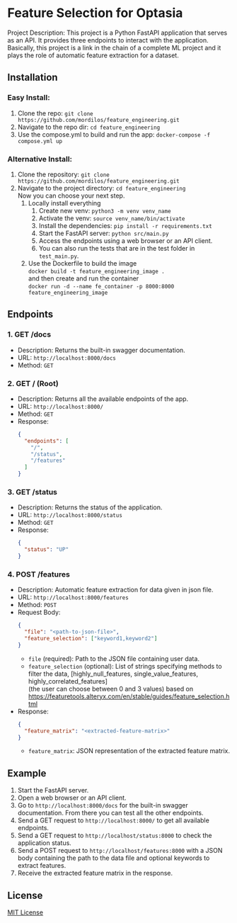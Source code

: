 # Feature Selection for Optasia

Project Description: This project is a Python FastAPI application that serves as an API. It provides three endpoints to interact with the application.
Basically, this project is a link in the chain of a complete ML project and it plays the role of automatic feature extraction for a dataset. 

## Installation

### Easy Install: 
1. Clone the repo: `git clone https://github.com/mordilos/feature_engineering.git`
2. Navigate to the repo dir: `cd feature_engineering`
3. Use the compose.yml to build and run the app: `docker-compose -f compose.yml up`


### Alternative Install:

1. Clone the repository: `git clone https://github.com/mordilos/feature_engineering.git`
2. Navigate to the project directory: `cd feature_engineering`<br /> Now you can choose your next step.
   1. Locally install everything
      1. Create new venv: `python3 -m venv venv_name`
      2. Activate the venv: `source venv_name/bin/activate`
      3. Install the dependencies: `pip install -r requirements.txt`
      4. Start the FastAPI server: `python src/main.py`
      5. Access the endpoints using a web browser or an API client.
      6. You can also run the tests that are in the test folder in `test_main.py`.
   2. Use the Dockerfile to build the image<br />`docker build -t feature_engineering_image .`<br /> and then create and run the container<br />`docker run -d --name fe_container -p 8000:8000 feature_engineering_image`


## Endpoints

### 1. GET /docs

- Description: Returns the built-in swagger documentation.
- URL: `http://localhost:8000/docs`
- Method: `GET`


### 2. GET / (Root)

- Description: Returns all the available endpoints of the app.
- URL: `http://localhost:8000/`
- Method: `GET`
- Response:
  ```json
  {
    "endpoints": [
      "/",
      "/status",
      "/features"
    ]
  }
  ```

### 3. GET /status

- Description: Returns the status of the application.
- URL: `http://localhost:8000/status`
- Method: `GET`
- Response:
  ```json
  {
    "status": "UP"
  }
  ```

### 4. POST /features

- Description: Automatic feature extraction for data given in json file. 
- URL: `http://localhost:8000/features`
- Method: `POST`
- Request Body:
  ```json
  {
    "file": "<path-to-json-file>",
    "feature_selection": ["keyword1,keyword2"]
  }
  ```
  - `file` (required): Path to the JSON file containing user data.
  - `feature_selection` (optional): List of strings specifying methods to filter the data, [highly_null_features, single_value_features, highly_correlated_features]<br /> (the user can choose between 0 and 3 values) based on https://featuretools.alteryx.com/en/stable/guides/feature_selection.html
- Response:
  ```json
  {
    "feature_matrix": "<extracted-feature-matrix>"
  }
  ```
  - `feature_matrix`: JSON representation of the extracted feature matrix.

## Example

1. Start the FastAPI server.
2. Open a web browser or an API client.
3. Go to `http://localhost:8000/docs` for the built-in swagger documentation. From there you can test all the other endpoints.
4. Send a GET request to `http://localhost:8000/` to get all available endpoints.
5. Send a GET request to `http://localhost/status:8000` to check the application status.
6. Send a POST request to `http://localhost/features:8000` with a JSON body containing the path to the data file and optional keywords to extract features.
7. Receive the extracted feature matrix in the response.

## License

[MIT License](https://opensource.org/licenses/MIT)